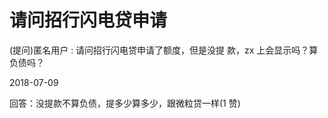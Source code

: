 # 请问招行闪电贷申请

(提问)匿名用户 : 请问招行闪电贷申请了额度，但是没提 款，zx 上会显示吗？算负债吗？

2018-07-09

回答：没提款不算负债，提多少算多少，跟微粒贷一样(1 赞)